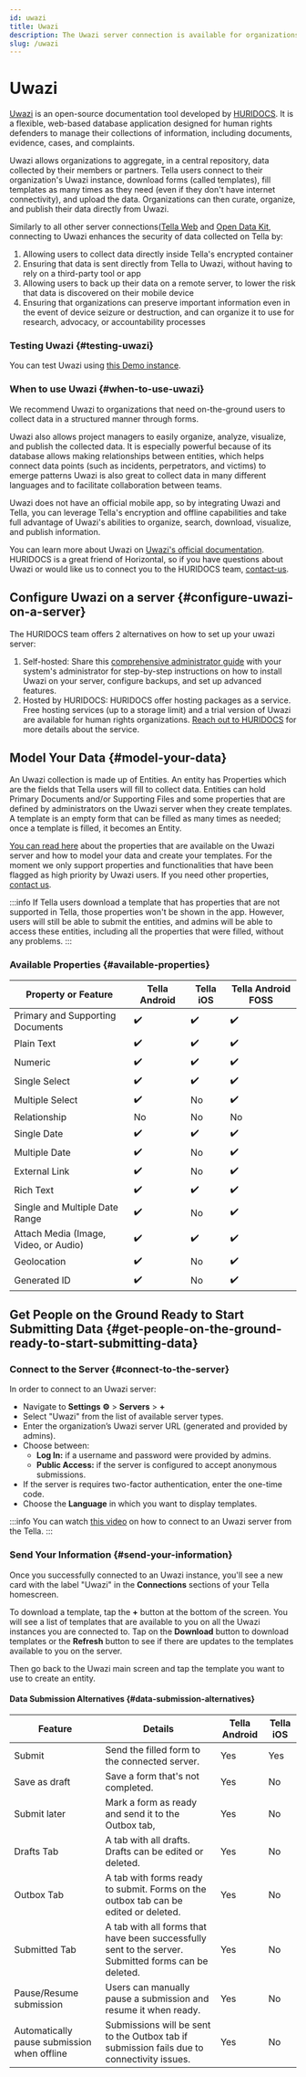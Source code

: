 ```yaml
---
id: uwazi
title: Uwazi
description: The Uwazi server connection is available for organizations looking to collect structured data.
slug: /uwazi
---
```


# Uwazi

[Uwazi](https://uwazi.io/) is an open-source documentation tool developed by [HURIDOCS](https://huridocs.org). It is a flexible, web-based database application designed for human rights defenders to manage their collections of information, including documents, evidence, cases, and complaints.

Uwazi allows organizations to aggregate, in a central repository, data collected by their members or partners. Tella users connect to their organization's Uwazi instance, download forms (called templates), fill templates as many times as they need (even if they don't have internet connectivity), and upload the data. Organizations can then curate, organize, and publish their data directly from Uwazi. 

Similarly to all other server connections([Tella Web](/tella-web) and [Open Data Kit](/odk), connecting to Uwazi enhances the security of data collected on Tella by:
1. Allowing users to collect data directly inside Tella's encrypted container
2. Ensuring that data is sent directly from Tella to Uwazi, without having to rely on a third-party tool or app
3. Allowing users to back up their data on a remote server, to lower the risk that data is discovered on their mobile device
4. Ensuring that organizations can preserve important information even in the event of device seizure or destruction, and can organize it to use for research, advocacy, or accountability processes

### Testing Uwazi {#testing-uwazi}

You can test Uwazi using [this Demo instance](https://demo.uwazi.io/).

### When to use Uwazi {#when-to-use-uwazi}

We recommend Uwazi to organizations that need on-the-ground users to collect data in a structured manner through forms. 

Uwazi also allows project managers to easily organize, analyze, visualize, and publish the collected data. It is especially powerful because of its database allows making relationships between entities, which helps connect data points (such as incidents, perpetrators, and victims) to emerge patterns Uwazi is also great to collect data in many different languages and to facilitate collaboration between teams.

Uwazi does not have an official mobile app, so by integrating Uwazi and Tella, you can leverage Tella's encryption and offline capabilities and take full advantage of Uwazi's abilities to organize, search, download, visualize, and publish information. 

You can learn more about Uwazi on [Uwazi's official documentation](https://uwazi.readthedocs.io/en/latest/). HURIDOCS is a great friend of Horizontal, so if you have questions about Uwazi or would like us to connect you to the HURIDOCS team, [contact-us](contact-us).

## Configure Uwazi on a server {#configure-uwazi-on-a-server}


The HURIDOCS team offers 2 alternatives on how to set up your uwazi server:

1. Self-hosted: Share this [comprehensive administrator guide](https://uwazi.readthedocs.io/en/latest/sysadmin-docs/index.html) with your system's administrator for step-by-step instructions on how to install Uwazi on your server, configure backups, and set up advanced features. 
2. Hosted by HURIDOCS: HURIDOCS offer hosting packages as a service. Free hosting services  (up to a storage limit) and a trial version of Uwazi are available for human rights organizations. [Reach out to HURIDOCS](https://huridocs.org/services/) for more details about the service.  

## Model Your Data {#model-your-data}

An Uwazi collection is made up of Entities. An entity has Properties which are the fields that Tella users will fill to collect data. Entities can hold Primary Documents and/or Supporting Files and some properties that are defined by administrators on the Uwazi server when they create templates. A template is an empty form that can be filled as many times as needed; once a template is filled, it becomes an Entity. 

[You can read here](https://uwazi.readthedocs.io/en/latest/admin-docs/building-info-architecture.html#understanding-properties) about the properties that are available on the Uwazi server and how to model your data and create your templates. For the moment we only support properties and functionalities that have been flagged as high priority by Uwazi users. If you need other properties, [contact us](/contact-us).

:::info
If Tella users download a template that has properties that are not supported in Tella, those properties won't be shown in the app. However, users will still be able to submit the entities, and admins will be able to access these entities, including all the properties that were filled, without any problems.
:::

### Available Properties {#available-properties}

| **Property or Feature** | **Tella Android**| **Tella iOS** | **Tella Android FOSS** |
|------|------|-----|-----| 
| Primary and Supporting Documents | ✔️ | ✔️ | ✔️ |
| Plain Text | ✔️ | ✔️ | ✔️ |
| Numeric | ✔️ | ✔️ | ✔️ |
| Single Select  | ✔️ | ✔️ | ✔️ | 
| Multiple Select  | ✔️ | No | ✔️ | 
| Relationship | No | No | No |
| Single Date | ✔️ | ✔️ | ✔️ |
| Multiple Date | ✔️ | No | ✔️ |
| External Link | ✔️ | No | ✔️ |
| Rich Text | ✔️ | ✔️ | ✔️ |
| Single and Multiple Date Range | ✔️ | No | ✔️ |
| Attach Media (Image, Video, or Audio) | ✔️| ✔️ | ✔️ |
| Geolocation | ✔️ | No | ✔️ |
| Generated ID  | ✔️ | No | ✔️ |


## Get People on the Ground Ready to Start Submitting Data {#get-people-on-the-ground-ready-to-start-submitting-data}

### Connect to the Server {#connect-to-the-server}

In order to connect to an Uwazi server:

* Navigate to **Settings ⚙️** > **Servers** > **+**
* Select "Uwazi" from the list of available server types.
* Enter the organization’s Uwazi server URL (generated and provided by admins).
* Choose between:
    *  **Log In:**  if a username and password were provided by admins.
    *  **Public Access:**  if the server is configured to accept anonymous submissions.
* If the server is requires two-factor authentication, enter the one-time code.
* Choose the **Language** in which you want to display templates.

:::info
You can watch [this video](/video-tutorials#uwazi) on how to connect to an Uwazi server from the Tella.
:::

### Send Your Information {#send-your-information}

Once you successfully connected to an Uwazi instance, you'll see a new card with the label "Uwazi" in the **Connections** sections of your Tella homescreen.

To download a template, tap the **+** button at the bottom of the screen. You will see a list of templates that are available to you on all the Uwazi instances you are connected to. Tap on the **Download** button to download templates or the **Refresh** button to see if there are updates to the templates available to you on the server.

Then go back to the Uwazi main screen and tap the template you want to use to create an entity.


#### Data Submission Alternatives {#data-submission-alternatives}

| **Feature** | **Details**| **Tella Android** | **Tella iOS** | 
|------|------|------|------|
| Submit | Send the filled form to the connected server. | Yes | Yes |
| Save as draft | Save a form that's not completed.  | Yes | No |
| Submit later | Mark a form as ready and send it to the Outbox tab,  | Yes | No |
| Drafts Tab | A tab with all drafts. Drafts can be edited or deleted.  | Yes | No |
| Outbox Tab | A tab with forms ready to submit. Forms on the outbox tab can be edited or deleted.  | Yes | No |
| Submitted Tab | A tab with all forms that have been successfully sent to the server. Submitted forms can be deleted.  | Yes | No |
| Pause/Resume submission | Users can manually pause a submission and resume it when ready.  | Yes | No |
| Automatically pause submission when offline | Submissions will be sent to the Outbox tab if submission fails due to connectivity issues.  | Yes | No |


